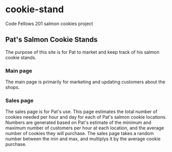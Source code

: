 # cookie-stand
Code Fellows 201 salmon cookies project


## Pat's Salmon Cookie Stands
The purpose of this site is for Pat to market and keep track of his salmon cookie stands.

### Main page
The main page is primarily for marketing and updating customers about the shops.

### Sales page
The sales page is for Pat's use. This page estimates the total number of cookies needed per hour and day for each of Pat's salmon cookie locations.
Numbers are generated based on Pat's estimate of the minimum and maximum number of customers per hour at each location, and the average number of cookies they will purchase.
The sales page takes a random number between the min and max, and multiplys it by the average cookie purchase.
